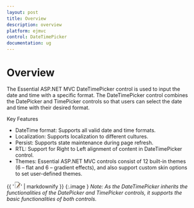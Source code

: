 ```yaml
---
layout: post
title: Overview
description: overview
platform: ejmvc
control: DateTimePicker
documentation: ug
---
```


# Overview

The Essential ASP.NET MVC DateTimePicker control is used to input the date and time with a specific format. The DateTimePicker control combines the DatePicker and TimePicker controls so that users can select the date and time with their desired format.

Key Features

* DateTime format: Supports all valid date and time formats.
* Localization: Supports localization to different cultures.
* Persist: Supports state maintenance during page refresh.
* RTL: Support for Right to Left alignment of content in DateTimePicker control.
* Themes: Essential ASP.NET MVC controls consist of 12 built-in themes (6 – flat and 6 – gradient effects), and also support custom skin options to set user-defined themes.


{{ '![](Overview_images/Overview_img1.jpeg)' | markdownify }}
{:.image }
_Note: As the DateTimePicker inherits the functionalities of the DatePicker and TimePicker controls, it supports the basic functionalities of both controls._

